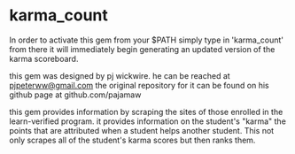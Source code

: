 # karma_count

In order to activate this gem from your $PATH simply type in 'karma_count' from there it will immediately begin generating an updated version of the karma scoreboard. 

this gem was designed by pj wickwire. he can be reached at pjpeterww@gmail.com the original repository for it can be found on his github page at github.com/pajamaw

this gem provides information by scraping the sites of those enrolled in the learn-verified program. it provides information on the student's "karma" the points that are attributed when a student helps another student. This not only scrapes all of the student's karma scores but then ranks them. 


